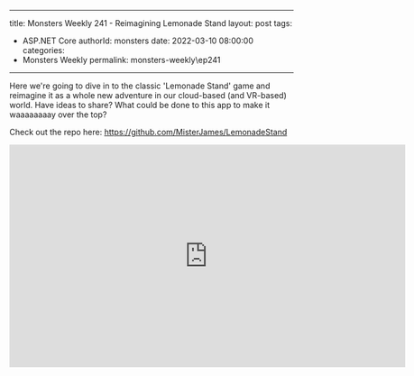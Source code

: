 
---
title: Monsters Weekly 241 -  Reimagining Lemonade Stand
layout: post
tags: 
  - ASP.NET Core
authorId: monsters
date: 2022-03-10 08:00:00
categories:
  - Monsters Weekly
permalink: monsters-weekly\ep241
---

Here we're going to dive in to the classic 'Lemonade Stand' game and reimagine it as a whole new adventure in our cloud-based (and VR-based) world. Have ideas to share? What could be done to this app to make it waaaaaaaay over the top?

Check out the repo here: https://github.com/MisterJames/LemonadeStand

<iframe width="702" height="395" src="https://www.youtube.com/embed/z_gX90DfLfg" frameborder="0" allow="accelerometer; autoplay; encrypted-media; gyroscope; picture-in-picture" allowfullscreen></iframe>
